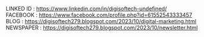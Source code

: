 LINKED ID : https://www.linkedin.com/in/digisoftech-undefined/  
FACEBOOK : https://www.facebook.com/profile.php?id=61552543333457  
BLOG : https://digisoftech279.blogspot.com/2023/10/digital-marketing.html
NEWSPAPER : https://digisoftech279.blogspot.com/2023/10/newsletter.html
